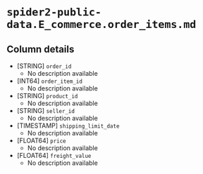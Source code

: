 # `spider2-public-data.E_commerce.order_items.md`

## Column details

* [STRING]    `order_id`
  - No description available
* [INT64]    `order_item_id`
  - No description available
* [STRING]    `product_id`
  - No description available
* [STRING]    `seller_id`
  - No description available
* [TIMESTAMP]    `shipping_limit_date`
  - No description available
* [FLOAT64]    `price`
  - No description available
* [FLOAT64]    `freight_value`
  - No description available

